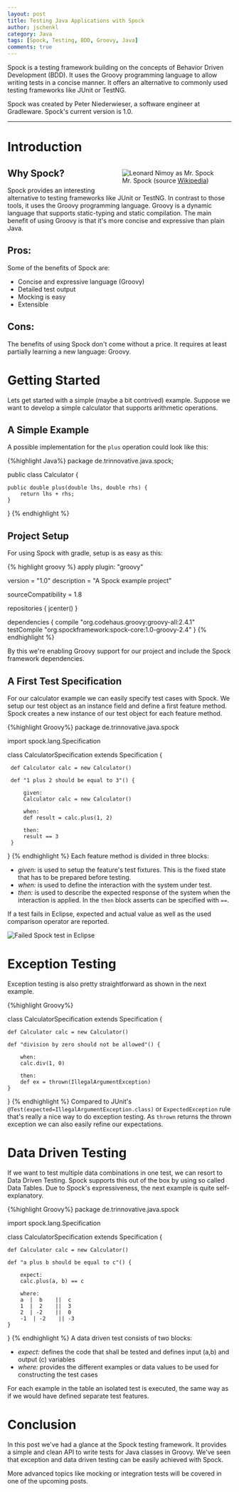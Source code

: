 ```yaml
---
layout: post
title: Testing Java Applications with Spock
author: jschenkl
category: Java
tags: [Spock, Testing, BDD, Groovy, Java]
comments: true
---
```

Spock is a testing framework building on the concepts of Behavior Driven Development (BDD). It uses the Groovy programming language to allow writing tests in a concise manner. It offers an alternative to commonly used testing frameworks like JUnit or TestNG.

Spock was created by Peter Niederwieser, a software engineer at Gradleware. Spock's current version is 1.0.

-----

# Introduction
  
<figure style="float:right;">
   <img src='/public/img/leonard_nimoy_spock_1967.jpg' alt='Leonard Nimoy as Mr. Spock'/>
   <figcaption>Mr. Spock (source <a alt="Wikipedia" href="https://commons.wikimedia.org/wiki/File:Leonard_Nimoy_Spock_1967.jpg">Wikipedia</a>)</figcaption>
</figure>

## Why Spock?
Spock provides an interesting alternative to testing frameworks like JUnit or TestNG. In contrast to those tools, it uses the Groovy programming language. Groovy is a dynamic language that supports static-typing and static compilation. The main benefit of using Groovy is that it's more concise and expressive than plain Java.

## Pros:
Some of the benefits of Spock are:

* Concise and expressive language (Groovy)
* Detailed test output
* Mocking is easy
* Extensible

## Cons:
The benefits of using Spock don't come without a price. It requires at least partially learning a new language: Groovy.

# Getting Started
Lets get started with a simple (maybe a bit contrived) example. Suppose we want to develop a simple calculator that supports arithmetic operations.

## A Simple Example
A possible implementation for the ``plus`` operation could look like this:

{%highlight Java%}
package de.trinnovative.java.spock;

public class Calculator {

    public double plus(double lhs, double rhs) {
        return lhs + rhs;
    }
    
}
{% endhighlight %}

## Project Setup

For using Spock with gradle, setup is as easy as this:

{% highlight groovy %}
apply plugin: "groovy"

version = "1.0"
description = "A Spock example project"

sourceCompatibility = 1.8

repositories {
  jcenter()
}

dependencies {
  compile "org.codehaus.groovy:groovy-all:2.4.1"
  testCompile "org.spockframework:spock-core:1.0-groovy-2.4"
}
{% endhighlight %}

By this we're enabling Groovy support for our project and include the Spock framework dependencies.

## A First Test Specification
For our calculator example we can easily specify test cases with Spock. We setup our test object as an instance field and define a first feature method. Spock creates a new instance of our test object for each feature method.
 
{%highlight Groovy%}
 package de.trinnovative.java.spock
 
 import spock.lang.Specification
 
 class CalculatorSpecification extends Specification {
 
     def Calculator calc = new Calculator()
 
     def "1 plus 2 should be equal to 3"() {
 
         given:
         Calculator calc = new Calculator()
 
         when:
         def result = calc.plus(1, 2)
 
         then:
         result == 3
     }
 }
{% endhighlight %}
Each feature method is divided in three blocks:

* _given:_ is used to setup the feature's test fixtures. This is the fixed state that has to be prepared before testing.
* _when:_ is used to define the interaction with the system under test.
* _then:_ is used to describe the expected response of the system when the interaction is applied. In the `then` block asserts can be specified with `==`.
 
 
If a test fails in Eclipse, expected and actual value as well as the used comparison operator are reported.

![Failed Spock test in Eclipse](/public/img/spock_failed_test_eclipse.png)


# Exception Testing

Exception testing is also pretty straightforward as shown in the next example.

{%highlight Groovy%}

class CalculatorSpecification extends Specification {

    def Calculator calc = new Calculator()

    def "division by zero should not be allowed"() {

        when:
        calc.div(1, 0)

        then:
        def ex = thrown(IllegalArgumentException)
    }
}
{% endhighlight %}
Compared to JUnit's `@Test(expected=IllegalArgumentException.class)` or `ExpectedException` rule that's really a nice way to do exception testing. As `thrown` returns the thrown exception we can also easily refine our expectations.

# Data Driven Testing
If we want to test multiple data combinations in one test, we can resort to Data Driven Testing. Spock supports this out of the box by using so called Data Tables. Due to Spock's expressiveness, the next example is quite self-explanatory.

{%highlight Groovy%}
package de.trinnovative.java.spock

import spock.lang.Specification

class CalculatorSpecification extends Specification {

    def Calculator calc = new Calculator()

    def "a plus b should be equal to c"() {

        expect:
        calc.plus(a, b) == c

        where:
        a  |  b    ||  c
        1  |  2    ||  3
        2  | -2    ||  0
        -1  | -2    || -3
    }
}
{% endhighlight %}
A data driven test consists of two blocks:

*  _expect:_ defines the code that shall be tested and defines input (a,b) and output (c) variables
*  _where:_ provides the different examples or data values to be used for constructing the test cases

For each example in the table an isolated test is executed, the same way as if we would have defined separate test features.

# Conclusion
In this post we've had a glance at the Spock testing framework. It provides a simple and clean API to write tests for Java classes in Groovy. We've seen that exception and data driven testing can be easily achieved with Spock.

More advanced topics like mocking or integration tests will be covered in one of the upcoming posts.
